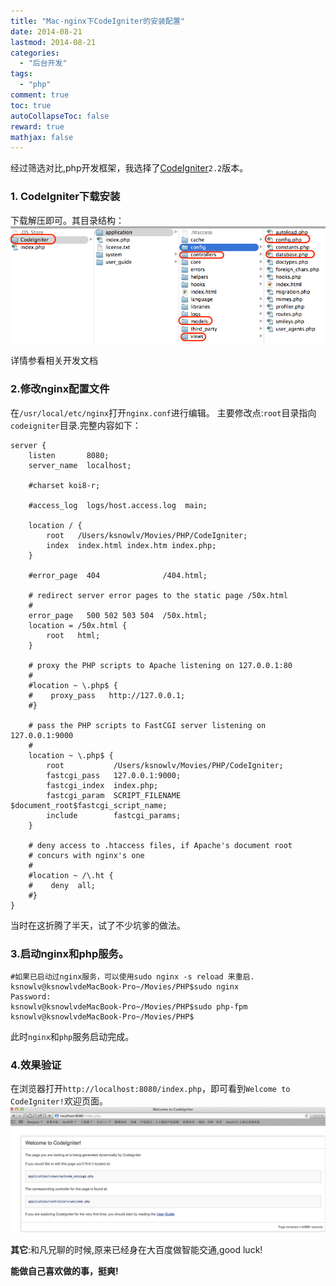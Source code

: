 ```yaml
---
title: "Mac-nginx下CodeIgniter的安装配置"
date: 2014-08-21
lastmod: 2014-08-21
categories:
  - "后台开发"
tags:
  - "php"
comment: true
toc: true
autoCollapseToc: false
reward: true
mathjax: false
---
```


   经过筛选对比,php开发框架，我选择了[CodeIgniter](https://ellislab.com/codeigniter)`2.2`版本。


### 1. CodeIgniter下载安装

下载解压即可。其目录结构：
![image](/images/post/2014-08-21-mac-nginx-xia-codeigniterde-an-zhuang-pei-zhi/codeigniter_dir.png)  

详情参看相关开发文档
 
### 2.修改nginx配置文件

在`/usr/local/etc/nginx`打开`nginx.conf`进行编辑。
主要修改点:`root`目录指向`codeigniter`目录.完整内容如下：

    server {
        listen       8080;
        server_name  localhost;

        #charset koi8-r;

        #access_log  logs/host.access.log  main;

        location / {
            root   /Users/ksnowlv/Movies/PHP/CodeIgniter;
            index  index.html index.htm index.php;
        }

        #error_page  404              /404.html;

        # redirect server error pages to the static page /50x.html
        #
        error_page   500 502 503 504  /50x.html;
        location = /50x.html {
            root   html;
        }

        # proxy the PHP scripts to Apache listening on 127.0.0.1:80
        #
        #location ~ \.php$ {
        #    proxy_pass   http://127.0.0.1;
        #}

        # pass the PHP scripts to FastCGI server listening on 127.0.0.1:9000
        #
        location ~ \.php$ {
            root           /Users/ksnowlv/Movies/PHP/CodeIgniter;
            fastcgi_pass   127.0.0.1:9000;
            fastcgi_index  index.php;
            fastcgi_param  SCRIPT_FILENAME $document_root$fastcgi_script_name;
            include        fastcgi_params;
        }

        # deny access to .htaccess files, if Apache's document root
        # concurs with nginx's one
        #
        #location ~ /\.ht {
        #    deny  all;
        #}
    }

当时在这折腾了半天，试了不少坑爹的做法。
    
### 3.启动nginx和php服务。
    #如果已启动过nginx服务，可以使用sudo nginx -s reload 来重启.
    ksnowlv@ksnowlvdeMacBook-Pro~/Movies/PHP$sudo nginx
    Password:
    ksnowlv@ksnowlvdeMacBook-Pro~/Movies/PHP$sudo php-fpm
    ksnowlv@ksnowlvdeMacBook-Pro~/Movies/PHP$
 此时`nginx`和`php`服务启动完成。
 
### 4.效果验证

在浏览器打开`http://localhost:8080/index.php`，即可看到`Welcome to CodeIgniter!`欢迎页面。
![image](/images/post/2014-08-21-mac-nginx-xia-codeigniterde-an-zhuang-pei-zhi/codeigniter_page.png) 

**其它**:和凡兄聊的时候,原来已经身在大百度做智能交通,good luck!

**能做自己喜欢做的事，挺爽!**

